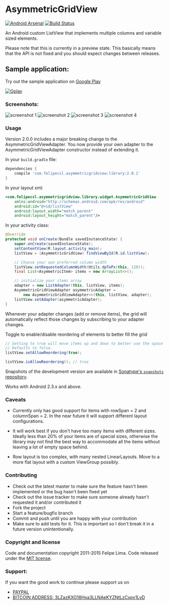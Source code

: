 # AsymmetricGridView

[![Android Arsenal](https://img.shields.io/badge/Android%20Arsenal-AsymmetricGridView-brightgreen.svg?style=flat)](https://android-arsenal.com/details/1/1186)
[![Build Status](https://travis-ci.org/felipecsl/AsymmetricGridView.svg?branch=master)](https://travis-ci.org/felipecsl/AsymmetricGridView)

An Android custom ListView that implements multiple columns and variable sized elements.

Please note that this is currently in a preview state.
This basically means that the API is not fixed and you should expect changes between releases.

## Sample application:

Try out the sample application on [Google Play](https://play.google.com/store/apps/details?id=com.felipecsl.asymmetricgridview.app)

[![Gplay](https://developer.android.com/images/brand/en_generic_rgb_wo_60.png)](https://play.google.com/store/apps/details?id=com.felipecsl.asymmetricgridview.app)

### Screenshots:

![screenshot 1](https://raw.githubusercontent.com/felipecsl/AsymmetricGridView/master/screenshots/ss_2_cols.png)
![screenshot 2](https://raw.githubusercontent.com/felipecsl/AsymmetricGridView/master/screenshots/ss_3_cols.png)
![screenshot 3](https://raw.githubusercontent.com/felipecsl/AsymmetricGridView/master/screenshots/ss_4_cols.png)
![screenshot 4](https://raw.githubusercontent.com/felipecsl/AsymmetricGridView/master/screenshots/ss_5_cols.png)

### Usage

Version 2.0.0 includes a major breaking change to the AsymmetricGridViewAdapter. You now provide
your own adapter to the AsymmetricGridViewAdapter constructor instead of extending it.

In your ``build.gradle`` file:

```groovy
dependencies {
    compile 'com.felipecsl.asymmetricgridview:library:2.0.1'
}
```

In your layout xml:

```xml
<com.felipecsl.asymmetricgridview.library.widget.AsymmetricGridView
    xmlns:android="http://schemas.android.com/apk/res/android"
    android:id="@+id/listView"
    android:layout_width="match_parent"
    android:layout_height="match_parent"/>
```

In your activity class:

```java
@Override
protected void onCreate(Bundle savedInstanceState) {
    super.onCreate(savedInstanceState);
    setContentView(R.layout.activity_main);
    listView = (AsymmetricGridView) findViewById(R.id.listView);

    // Choose your own preferred column width
    listView.setRequestedColumnWidth(Utils.dpToPx(this, 120));
    final List<AsymmetricItem> items = new ArrayList<>();

    // initialize your items array
    adapter = new ListAdapter(this, listView, items);
    AsymmetricGridViewAdapter asymmetricAdapter =
        new AsymmetricGridViewAdapter<>(this, listView, adapter);
    listView.setAdapter(asymmetricAdapter);
}
```

Whenever your adapter changes (add or remove items), the grid will automatically reflect those
changes by subscribing to your adapter changes.

Toggle to enable/disable reordering of elements to better fill the grid

```java
// Setting to true will move items up and down to better use the space
// Defaults to false.
listView.setAllowReordering(true);

listView.isAllowReordering(); // true
```

Snapshots of the development version are available in [Sonatype's `snapshots` repository](https://oss.sonatype.org/content/repositories/snapshots/).

Works with Android 2.3.x and above.

### Caveats

* Currently only has good support for items with rowSpan = 2 and columnSpan = 2.
In the near future it will support different layout configurations.

* It will work best if you don't have too many items with different sizes. Ideally less
than 20% of your items are of special sizes, otherwise the library may not find the best
way to accommodate all the items without leaving a lot of empty space behind.

* Row layout is too complex, with many nested LinearLayouts. Move to a more flat layout
with a custom ViewGroup possibly.

### Contributing

* Check out the latest master to make sure the feature hasn't been implemented or the bug hasn't been fixed yet
* Check out the issue tracker to make sure someone already hasn't requested it and/or contributed it
* Fork the project
* Start a feature/bugfix branch
* Commit and push until you are happy with your contribution
* Make sure to add tests for it. This is important so I don't break it in a future version unintentionally.

### Copyright and license

Code and documentation copyright 2011-2015 Felipe Lima.
Code released under the [MIT license](https://github.com/felipecsl/AsymmetricGridview/blob/master/LICENSE.txt).

### Support:

If you want the good work to continue please support us on

* [PAYPAL](https://www.paypal.me/ishandutta2007)
* [BITCOIN ADDRESS: 3LZazKXG18Hxa3LLNAeKYZNtLzCxpv1LyD](https://www.coinbase.com/join/5a8e4a045b02c403bc3a9c0c)

